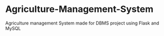 # Agriculture-Management-System
Agriculture management System made for DBMS project using Flask and MySQL
